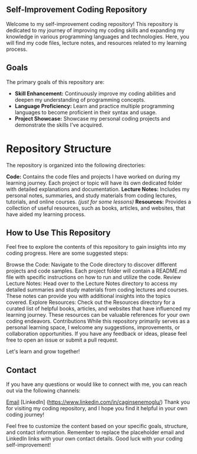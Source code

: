 ## Self-Improvement Coding Repository
Welcome to my self-improvement coding repository! This repository is dedicated to my journey of improving my coding skills and expanding my knowledge in various programming languages and technologies. Here, you will find my code files, lecture notes, and resources related to my learning process.

## Goals
The primary goals of this repository are:

- **Skill Enhancement:** Continuously improve my coding abilities and deepen my understanding of programming concepts.<br>
- **Language Proficiency:** Learn and practice multiple programming languages to become proficient in their syntax and usage.
- **Project Showcase:** Showcase my personal coding projects and demonstrate the skills I've acquired.

# Repository Structure
The repository is organized into the following directories:

**Code:** Contains the code files and projects I have worked on during my learning journey. Each project or topic will have its own dedicated folder with detailed explanations and documentation.
**Lecture Notes:** Includes my personal notes, summaries, and study materials from coding lectures, tutorials, and online courses. *(just for some lessons)*
**Resources:** Provides a collection of useful resources, such as books, articles, and websites, that have aided my learning process.


## How to Use This Repository
Feel free to explore the contents of this repository to gain insights into my coding progress. Here are some suggested steps:

Browse the Code: Navigate to the Code directory to discover different projects and code samples. Each project folder will contain a README.md file with specific instructions on how to run and utilize the code.
Review Lecture Notes: Head over to the Lecture Notes directory to access my detailed summaries and study materials from coding lectures and courses. These notes can provide you with additional insights into the topics covered.
Explore Resources: Check out the Resources directory for a curated list of helpful books, articles, and websites that have influenced my learning journey. These resources can be valuable references for your own coding endeavors.
Contributions
While this repository primarily serves as a personal learning space, I welcome any suggestions, improvements, or collaboration opportunities. If you have any feedback or ideas, please feel free to open an issue or submit a pull request.

Let's learn and grow together!

## Contact
If you have any questions or would like to connect with me, you can reach out via the following channels:

[Email](cagin.senemoglu@gmail.com)
[LinkedIn] (https://www.linkedin.com/in/caginsenemoglu/)
Thank you for visiting my coding repository, and I hope you find it helpful in your own coding journey!

Feel free to customize the content based on your specific goals, structure, and contact information. Remember to replace the placeholder email and LinkedIn links with your own contact details. Good luck with your coding self-improvement!